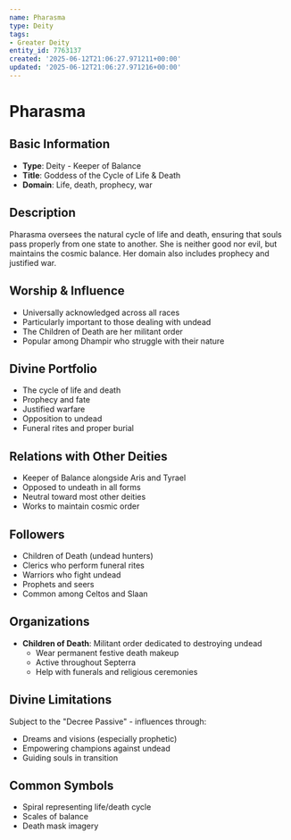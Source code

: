 ```yaml
---
name: Pharasma
type: Deity
tags:
- Greater Deity
entity_id: 7763137
created: '2025-06-12T21:06:27.971211+00:00'
updated: '2025-06-12T21:06:27.971216+00:00'
---
```


# Pharasma

## Basic Information
- **Type**: Deity - Keeper of Balance
- **Title**: Goddess of the Cycle of Life & Death
- **Domain**: Life, death, prophecy, war

## Description
Pharasma oversees the natural cycle of life and death, ensuring that souls pass properly from one state to another. She is neither good nor evil, but maintains the cosmic balance. Her domain also includes prophecy and justified war.

## Worship & Influence
- Universally acknowledged across all races
- Particularly important to those dealing with undead
- The Children of Death are her militant order
- Popular among Dhampir who struggle with their nature

## Divine Portfolio
- The cycle of life and death
- Prophecy and fate
- Justified warfare
- Opposition to undead
- Funeral rites and proper burial

## Relations with Other Deities
- Keeper of Balance alongside Aris and Tyrael
- Opposed to undeath in all forms
- Neutral toward most other deities
- Works to maintain cosmic order

## Followers
- Children of Death (undead hunters)
- Clerics who perform funeral rites
- Warriors who fight undead
- Prophets and seers
- Common among Celtos and Slaan

## Organizations
- **Children of Death**: Militant order dedicated to destroying undead
  - Wear permanent festive death makeup
  - Active throughout Septerra
  - Help with funerals and religious ceremonies

## Divine Limitations
Subject to the "Decree Passive" - influences through:
- Dreams and visions (especially prophetic)
- Empowering champions against undead
- Guiding souls in transition

## Common Symbols
- Spiral representing life/death cycle
- Scales of balance
- Death mask imagery